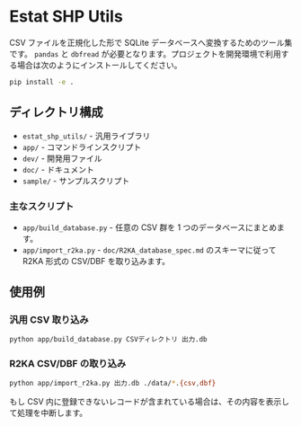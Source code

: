 # Estat SHP Utils

CSV ファイルを正規化した形で SQLite データベースへ変換するためのツール集です。
`pandas` と `dbfread` が必要となります。プロジェクトを開発環境で利用す
る場合は次のようにインストールしてください。

```bash
pip install -e .
```

## ディレクトリ構成


- `estat_shp_utils/` - 汎用ライブラリ
- `app/` - コマンドラインスクリプト
- `dev/` - 開発用ファイル
- `doc/` - ドキュメント
- `sample/` - サンプルスクリプト

### 主なスクリプト

- `app/build_database.py` - 任意の CSV 群を 1 つのデータベースにまとめます。
- `app/import_r2ka.py` - `doc/R2KA_database_spec.md` のスキーマに従って R2KA 形式の CSV/DBF を取り込みます。

## 使用例

### 汎用 CSV 取り込み

```bash
python app/build_database.py CSVディレクトリ 出力.db
```

### R2KA CSV/DBF の取り込み

```bash
python app/import_r2ka.py 出力.db ./data/*.{csv,dbf}
```

もし CSV 内に登録できないレコードが含まれている場合は、その内容を表示して処理を中断します。

